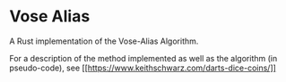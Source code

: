 # Vose Alias
A Rust implementation of the Vose-Alias Algorithm. 

For a description of the method implemented as well as the algorithm (in pseudo-code), see [[https://www.keithschwarz.com/darts-dice-coins/]]
